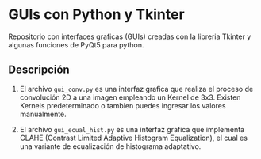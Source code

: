 # GUIs con Python y Tkinter

Repositorio con interfaces graficas (GUIs) creadas con la libreria Tkinter y algunas funciones de PyQt5 para python.

## Descripción

1. El archivo `gui_conv.py` es una interfaz grafica que realiza el proceso de convolución 2D a una imagen empleando un Kernel de 3x3. Existen Kernels predeterminado o tambien puedes ingresar los valores manualmente.

2. El archivo `gui_ecual_hist.py` es una interfaz grafica que implementa CLAHE (Contrast Limited Adaptive Histogram Equalization), el cual es una variante de ecualización de histograma adaptativo.